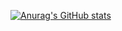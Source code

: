 
[![Anurag's GitHub stats](https://github-readme-stats.vercel.app/api?username=Simba-cheng)](https://github.com/anuraghazra/github-readme-stats)
